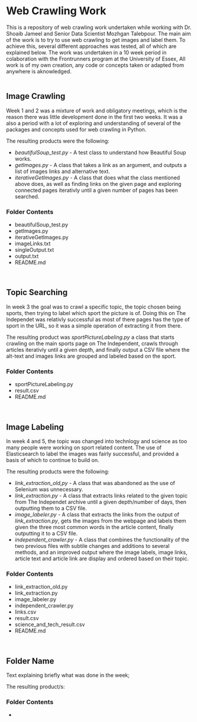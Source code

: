# Web Crawling Work
This is a repository of web crawling work undertaken while working with Dr. Shoaib Jameel and Senior Data Scientist Mozhgan Talebpour.
The main aim of the work is to try to use web crawling to get images and label them. To achieve this, several different approaches was tested, all of which are explained below.
The work was undertaken in a 10 week period in colaboration with the Frontrunners program at the University of Essex,
All work is of my own creation, any code or concepts taken or adapted from anywhere is aknowledged.  
</br>
  
## Image Crawling
Week 1 and 2 was a mixture of work and obligatory meetings, which is the reason there was little development done in the first two weeks. It was a also a period with a lot of exploring and understanding of several of the packages and concepts used for web crawling in Python.

The resulting products were the following:
* *beautifulSoup_test.py* - A test class to understand how Beautiful Soup works.
* *getImages.py* - A class that takes a link as an argument, and outputs a list of images links and alternative text.
* *iterativeGetImages.py* - A class that does what the class mentioned above does, as well as finding links on the given page and exploring connected pages iterativly until a given number of pages has been searched.

### Folder Contents
* beautifulSoup_test.py
* getImages.py
* iterativeGetImages.py
* imageLinks.txt
* singleOutput.txt
* output.txt
* README.md
</br>

## Topic Searching
In week 3 the goal was to crawl a specific topic, the topic chosen being sports, then trying to label which sport the picture is of. Doing this on The Independet was relativly successful as most of there pages has the type of sport in the URL, so it was a simple operation of extracting it from there.

The resulting product was *sportPictureLabeling.py* a class that starts crawling on the main sports page on The Independent, crawls through articles iterativly until a given depth, and finally output a CSV file where the alt-text and images links are grouped and labeled based on the sport.

### Folder Contents
* sportPictureLabeling.py
* result.csv
* README.md
</br>

## Image Labeling
In week 4 and 5, the topic was changed into technlogy and science as too many people were working on sport related content. The use of Elasticsearch to label the images was fairly successful, and provided a basis of which to continue to build on.

The resulting products were the following:
* *link_extraction_old,py* - A class that was abandoned as the use of Selenium was unnecessary.
* *link_extraction.py* - A class that extracts links related to the given topic from The Independet archive until a given depth/number of days, then outputting them to a CSV file.
* *image_labeler.py* - A class that extracts the links from the output of *link_extraction.py*, gets the images from the webpage and labels them given the three most common words in the article content, finally outputting it to a CSV file.
* *independent_crawler.py* - A class that combines the functionality of the two previous files with subtile changes and additions to several methods, and an improved output where the image labels, image links, article text and article link are display and ordered based on their topic.

### Folder Contents
* link_extraction_old.py
* link_extraction.py
* image_labeler.py
* independent_crawler.py
* links.csv
* result.csv
* science_and_tech_result.csv
* README.md
</br>

## Folder Name
Text explaining briefly what was done in the week;

The resulting product/s:

### Folder Contents
*
</br>
